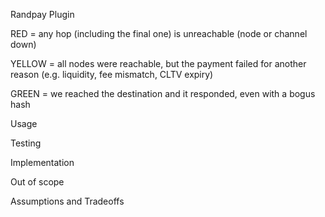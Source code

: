 Randpay Plugin

RED = any hop (including the final one) is unreachable (node or channel down)

YELLOW = all nodes were reachable, but the payment failed for another reason (e.g. liquidity, fee mismatch, CLTV expiry)

GREEN = we reached the destination and it responded, even with a bogus hash


Usage

Testing 

Implementation 


Out of scope

Assumptions and Tradeoffs 
